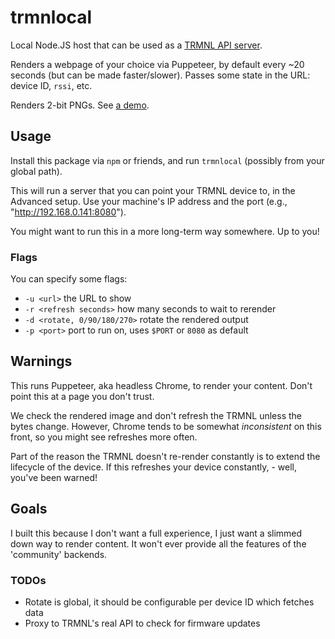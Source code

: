 # trmnlocal

Local Node.JS host that can be used as a [TRMNL API server](https://docs.usetrmnl.com/go/diy/byos).

Renders a webpage of your choice via Puppeteer, by default every ~20 seconds (but can be made faster/slower).
Passes some state in the URL: device ID, `rssi`, etc.

Renders 2-bit PNGs.
See [a demo](https://bsky.app/profile/samthor.au/post/3lxgh2wwjn22v).

## Usage

Install this package via `npm` or friends, and run `trmnlocal` (possibly from your global path).

This will run a server that you can point your TRMNL device to, in the Advanced setup.
Use your machine's IP address and the port (e.g., "http://192.168.0.141:8080").

You might want to run this in a more long-term way somewhere.
Up to you!

### Flags

You can specify some flags:

- `-u <url>` the URL to show
- `-r <refresh seconds>` how many seconds to wait to rerender
- `-d <rotate, 0/90/180/270>` rotate the rendered output
- `-p <port>` port to run on, uses `$PORT` or `8080` as default

## Warnings

This runs Puppeteer, aka headless Chrome, to render your content.
Don't point this at a page you don't trust.

We check the rendered image and don't refresh the TRMNL unless the bytes change.
However, Chrome tends to be somewhat _inconsistent_ on this front, so you might see refreshes more often.

Part of the reason the TRMNL doesn't re-render constantly is to extend the lifecycle of the device.
If this refreshes your device constantly, - well, you've been warned!

## Goals

I built this because I don't want a full experience, I just want a slimmed down way to render content.
It won't ever provide all the features of the 'community' backends.

### TODOs

- Rotate is global, it should be configurable per device ID which fetches data
- Proxy to TRMNL's real API to check for firmware updates
